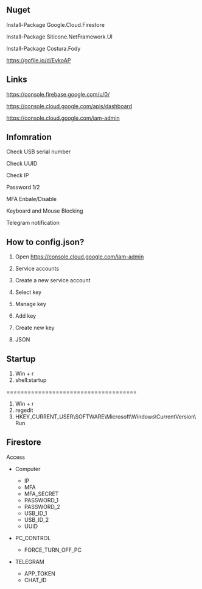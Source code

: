 ## Nuget

Install-Package Google.Cloud.Firestore

Install-Package Siticone.NetFramework.UI

Install-Package Costura.Fody

https://gofile.io/d/EvkoAP

## Links

https://console.firebase.google.com/u/0/

https://console.cloud.google.com/apis/dashboard

https://console.cloud.google.com/iam-admin


## Infomration

Check USB serial number

Check UUID

Check IP

Password 1/2

MFA Enbale/Disable

Keyboard and Mouse Blocking

Telegram notification

## How to config.json?

1. Open https://console.cloud.google.com/iam-admin

2. Service accounts

3. Create a new service account

4. Select key

5. Manage key

6. Add key

7. Create new key

8. JSON

## Startup

1. Win + r
2. shell:startup

=====================================

1. Win + r
2. regedit 
3. HKEY_CURRENT_USER\SOFTWARE\Microsoft\Windows\CurrentVersion\Run

## Firestore 

Access
- Computer
  - IP
  - MFA
  - MFA_SECRET
  - PASSWORD_1
  - PASSWORD_2
  - USB_ID_1
  - USB_ID_2 
  - UUID

- PC_CONTROL
  - FORCE_TURN_OFF_PC

- TELEGRAM
  - APP_TOKEN
  - CHAT_ID
